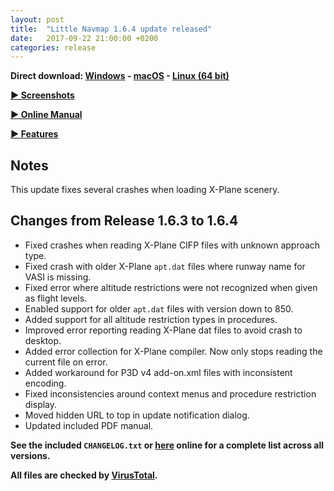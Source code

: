 ```yaml
---
layout: post
title:  "Little Navmap 1.6.4 update released"
date:   2017-09-22 21:00:00 +0200
categories: release
---
```


**Direct download:
[Windows](https://github.com/albar965/littlenavmap/releases/download/v1.6.4/LittleNavmap-win-1.6.4.zip) -
[macOS](https://github.com/albar965/littlenavmap/releases/download/v1.6.4/LittleNavmap-macOS-1.6.4.zip) -
[Linux \(64 bit\)](https://github.com/albar965/littlenavmap/releases/download/v1.6.4/LittleNavmap-linux-1.6.4.tar.gz)**

[**► Screenshots**](/littlenavmapscreens.html)

[**► Online Manual**](https://albar965.gitbooks.io/little-navmap-user-manual/content/v/release/1.6/en/)

[**► Features**](/littlenavmap.html)

## Notes

This update fixes several crashes when loading X-Plane scenery.

## Changes from Release 1.6.3 to 1.6.4

* Fixed crashes when reading X-Plane CIFP files with unknown approach type.
* Fixed crash with older X-Plane `apt.dat` files where runway name for VASI is missing.
* Fixed error where altitude restrictions were not recognized when given as flight levels.
* Enabled support for older `apt.dat` files with version down to 850.
* Added support for all altitude restriction types in procedures.
* Improved error reporting reading X-Plane dat files to avoid crash to desktop.
* Added error collection for X-Plane compiler. Now only stops reading the current file on error.
* Added workaround for P3D v4 add-on.xml files with inconsistent encoding.
* Fixed inconsistencies around context menus and procedure restriction display.
* Moved hidden URL to top in update notification dialog.
* Updated included PDF manual.

**See the included `CHANGELOG.txt` or [here](https://github.com/albar965/littlenavmap/blob/release/1.6/CHANGELOG.txt) online for a complete list across all versions.**

**All files are checked by [VirusTotal](https://www.virustotal.com).**

